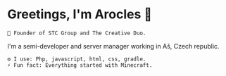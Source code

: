 # Greetings, I'm Arocles 👋

    💬 Founder of STC Group and The Creative Duo.
I'm a semi-developer and server manager working in Aš, Czech republic.

    ⚙️ I use: Php, javascript, html, css, gradle.
    ⚡ Fun fact: Everything started with Minecraft.
    
